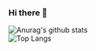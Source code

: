 ### Hi there 👋

<!--
**fariafmarcelo/fariafmarcelo** is a ✨ _special_ ✨ repository because its `README.md` (this file) appears on your GitHub profile.

Here are some ideas to get you started:

- 🔭 I’m currently working on ...
- 🌱 I’m currently learning ...
- 👯 I’m looking to collaborate on ...
- 🤔 I’m looking for help with ...
- 💬 Ask me about ...
- 📫 How to reach me: ...
- 😄 Pronouns: ...
- ⚡ Fun fact: ...
-->

![Anurag's github stats](https://github-readme-stats.vercel.app/api?username=fariafmarcelo&show_icons=true&theme=dracula)<br/>
![Top Langs](https://github-readme-stats.vercel.app/api/top-langs/?username=fariafmarcelo&layout=compact&theme=dracula)
